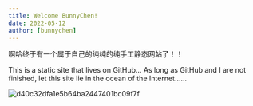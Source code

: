 ```yaml
---
title: Welcome BunnyChen!
date: 2022-05-12
author: [bunnychen]
---
```

啊哈终于有一个属于自己的纯纯的纯手工静态网站了！！


<!-- more -->


This is a static site that lives on GitHub...
As long as GitHub and I are not finished, let this site lie in the ocean of the Internet......

![d40c32dfa1e5b64ba2447401bc09f7f](https://user-images.githubusercontent.com/61171413/190278544-c6e07ead-8e70-4ac3-97d4-f61c5bfd786f.png)
